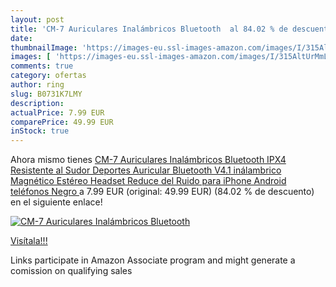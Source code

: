 ```yaml
---
layout: post
title: 'CM-7 Auriculares Inalámbricos Bluetooth  al 84.02 % de descuento'
date: 
thumbnailImage: 'https://images-eu.ssl-images-amazon.com/images/I/315AltUrMmL._SL200_.jpg'
images: [ 'https://images-eu.ssl-images-amazon.com/images/I/315AltUrMmL._SL200_.jpg' ]
comments: true
category: ofertas
author: ring
slug: B0731K7LMY
description:
actualPrice: 7.99 EUR
comparePrice: 49.99 EUR
inStock: true
---
```


Ahora mismo tienes [CM-7 Auriculares Inalámbricos Bluetooth IPX4 Resistente al Sudor Deportes Auricular Bluetooth V4.1 inálambrico Magnético Estéreo Headset Reduce del Ruido para iPhone  Android teléfonos  Negro ](https://www.amazon.es/dp/B0731K7LMY/?tag=tolees-21) a 7.99 EUR (original: 49.99 EUR) (84.02 %  de descuento) en el siguiente enlace!

[![CM-7 Auriculares Inalámbricos Bluetooth ](https://images-eu.ssl-images-amazon.com/images/I/315AltUrMmL._SL200_.jpg)](https://www.amazon.es/dp/B0731K7LMY/?tag=tolees-21)

[Visítala!!!](https://www.amazon.es/dp/B0731K7LMY/?tag=tolees-21)

Links participate in Amazon Associate program and might generate a comission on qualifying sales
